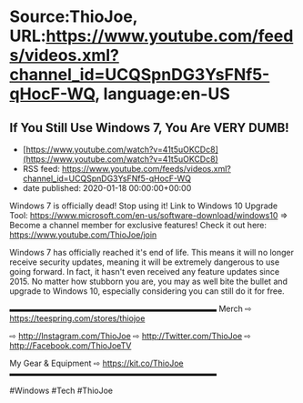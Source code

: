 # Source:ThioJoe, URL:https://www.youtube.com/feeds/videos.xml?channel_id=UCQSpnDG3YsFNf5-qHocF-WQ, language:en-US

## If You Still Use Windows 7, You Are VERY DUMB!
 - [https://www.youtube.com/watch?v=41t5uOKCDc8](https://www.youtube.com/watch?v=41t5uOKCDc8)
 - RSS feed: https://www.youtube.com/feeds/videos.xml?channel_id=UCQSpnDG3YsFNf5-qHocF-WQ
 - date published: 2020-01-18 00:00:00+00:00

Windows 7 is officially dead! Stop using it!
Link to Windows 10 Upgrade Tool: https://www.microsoft.com/en-us/software-download/windows10
⇒ Become a channel member for exclusive features! Check it out here: https://www.youtube.com/ThioJoe/join

Windows 7 has officially reached it's end of life. This means it will no longer receive security updates, meaning it will be extremely dangerous to use going forward. In fact, it hasn't even received any feature updates since 2015. No matter how stubborn you are, you may as well bite the bullet and upgrade to Windows 10, especially considering you can still do it for free.

▬▬▬▬▬▬▬▬▬▬▬▬▬▬▬▬▬▬▬▬▬▬▬▬▬▬
Merch ⇨ https://teespring.com/stores/thiojoe

⇨ http://Instagram.com/ThioJoe
⇨ http://Twitter.com/ThioJoe
⇨ http://Facebook.com/ThioJoeTV

My Gear & Equipment ⇨ https://kit.co/ThioJoe
▬▬▬▬▬▬▬▬▬▬▬▬▬▬▬▬▬▬▬▬▬▬▬▬▬▬

#Windows #Tech #ThioJoe

